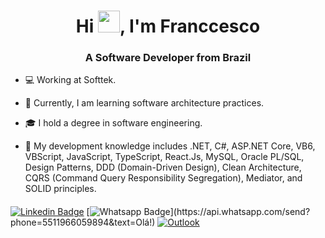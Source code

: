 <h1 align="center">Hi <img height="35px" src="https://raw.githubusercontent.com/MartinHeinz/MartinHeinz/master/wave.gif" width="35px">, I'm Franccesco</h1>
<h3 align="center">A Software Developer from Brazil</h3>

- 💻 Working at Softtek.

- 🌱 Currently, I am learning software architecture practices.

- 🎓 I hold a degree in software engineering.

- 🔧 My development knowledge includes .NET, C#, ASP.NET Core, VB6, VBScript, JavaScript, TypeScript, React.Js, MySQL, Oracle PL/SQL, Design Patterns, DDD (Domain-Driven Design), Clean Architecture, CQRS (Command Query Responsibility Segregation), Mediator, and SOLID principles.

####

[![Linkedin Badge](https://img.shields.io/badge/linkedin-%230077B5.svg?style=for-the-badge&logo=linkedin&logoColor=white&link=https://www.linkedin.com/in/franccesco-felipe-rodrigues/)](https://www.linkedin.com/in/franccesco-felipe-rodrigues/)
[![Whatsapp Badge](https://img.shields.io/badge/WhatsApp-25D366?style=for-the-badge&logo=whatsapp&logoColor=white&link=https://api.whatsapp.com/send?phone=5511966059894&text=Olá!)](https://api.whatsapp.com/send?phone=5511966059894&text=Olá!)
[![Outlook](https://img.shields.io/badge/Microsoft_Outlook-0078D4?style=for-the-badge&logo=microsoft-outlook&logoColor=whit&link=mailto:ffresanto@gmail.com)](mailto:ffresanto@outlook.com)


